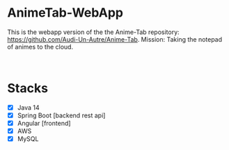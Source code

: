 # AnimeTab-WebApp

This is the webapp version of the the Anime-Tab repository: https://github.com/Audi-Un-Autre/Anime-Tab.
Mission: Taking the notepad of animes to the cloud.

<br />

# Stacks
-[x] Java 14
-[x] Spring Boot    [backend rest api]
-[x] Angular        [frontend]
-[x] AWS
-[x] MySQL
